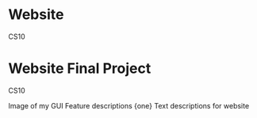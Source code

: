# Website
CS10
# Website Final Project
CS10

Image of my GUI
Feature descriptions 
{one}
Text descriptions for website
